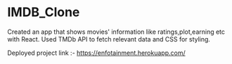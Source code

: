 # IMDB_Clone
Created an app that shows movies' information like ratings,plot,earning etc with React. Used TMDb API to fetch relevant data and CSS for styling. 

Deployed project link :- https://enfotainment.herokuapp.com/
